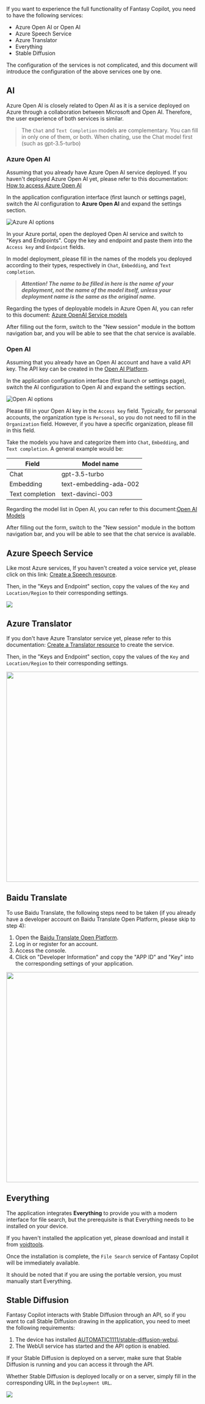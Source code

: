 If you want to experience the full functionality of Fantasy Copilot, you need to have the following services:

- Azure Open AI or Open AI
- Azure Speech Service
- Azure Translator
- Everything
- Stable Diffusion

The configuration of the services is not complicated, and this document will introduce the configuration of the above services one by one.

## AI

Azure Open AI is closely related to Open AI as it is a service deployed on Azure through a collaboration between Microsoft and Open AI. Therefore, the user experience of both services is similar.

> The `Chat` and `Text Completion` models are complementary. You can fill in only one of them, or both. When chating, use the Chat model first (such as gpt-3.5-turbo)

### Azure Open AI

Assuming that you already have Azure Open AI service deployed. If you haven't deployed Azure Open AI yet, please refer to this documentation: [How to access Azure Open AI](https://learn.microsoft.com/azure/cognitive-services/openai/overview#how-do-i-get-access-to-azure-openai)

In the application configuration interface (first launch or settings page), switch the AI configuration to **Azure Open AI** and expand the settings section.

![Azure AI options](./images/service_configuration_azure_ai.png)

In your Azure portal, open the deployed Open AI service and switch to "Keys and Endpoints". Copy the key and endpoint and paste them into the `Access key` and `Endpoint` fields.

In model deployment, please fill in the names of the models you deployed according to their types, respectively in `Chat`, `Embedding`, and `Text completion`.

> ***Attention! The name to be filled in here is the name of your deployment, not the name of the model itself, unless your deployment name is the same as the original name.***

Regarding the types of deployable models in Azure Open AI, you can refer to this document: [Azure OpenAI Service models](https://learn.microsoft.com/azure/cognitive-services/openai/concepts/models)

After filling out the form, switch to the "New session" module in the bottom navigation bar, and you will be able to see that the chat service is available.

### Open AI

Assuming that you already have an Open AI account and have a valid API key. The API key can be created in the [Open AI Platform](https://platform.openai.com/).

In the application configuration interface (first launch or settings page), switch the AI configuration to Open AI and expand the settings section.

![Open AI options](./images/service_configuration_open_ai.png)

Please fill in your Open AI key in the `Access key` field. Typically, for personal accounts, the organization type is `Personal`, so you do not need to fill in the `Organization` field. However, if you have a specific organization, please fill in this field.

Take the models you have and categorize them into `Chat`, `Embedding`, and `Text completion`. A general example would be:

|Field|Model name|
|-|-|
|Chat|gpt-3.5-turbo|
|Embedding|text-embedding-ada-002|
|Text completion|text-davinci-003|

Regarding the model list in Open AI, you can refer to this document:[Open AI Models](https://platform.openai.com/docs/models/overview)

After filling out the form, switch to the "New session" module in the bottom navigation bar, and you will be able to see that the chat service is available.

## Azure Speech Service

Like most Azure services, If you haven't created a voice service yet, please click on this link: [Create a Speech resource](https://portal.azure.com/#create/Microsoft.CognitiveServicesSpeechServices).

Then, in the "Keys and Endpoint" section, copy the values of the `Key` and `Location/Region` to their corresponding settings.

![](./images/service_configuration_speech.png)

## Azure Translator

If you don't have Azure Translator service yet, please refer to this documentation: [Create a Translator resource](https://learn.microsoft.com/en-us/azure/cognitive-services/Translator/create-translator-resource) to create the service.

Then, in the "Keys and Endpoint" section, copy the values of the `Key` and `Location/Region` to their corresponding settings.

<img src="./images/service_configuration_azure_translate.png" width="550px">

## Baidu Translate

To use Baidu Translate, the following steps need to be taken (if you already have a developer account on Baidu Translate Open Platform, please skip to step 4):

1. Open the [Baidu Translate Open Platform](http://api.fanyi.baidu.com/).
2. Log in or register for an account.
3. Access the console.
4. Click on "Developer Information" and copy the "APP ID" and "Key" into the corresponding settings of your application.

<img src="./images/service_configuration_baidu_translate.png" width="550px">

## Everything

The application integrates **Everything** to provide you with a modern interface for file search, but the prerequisite is that Everything needs to be installed on your device.

If you haven't installed the application yet, please download and install it from [voidtools](https://www.voidtools.com/).

Once the installation is complete, the `File Search` service of Fantasy Copilot will be immediately available.

It should be noted that if you are using the portable version, you must manually start Everything.

## Stable Diffusion

Fantasy Copilot interacts with Stable Diffusion through an API, so if you want to call Stable Diffusion drawing in the application, you need to meet the following requirements:

1. The device has installed [AUTOMATIC1111/stable-diffusion-webui](https://github.com/AUTOMATIC1111/stable-diffusion-webui).
2. The WebUI service has started and the API option is enabled.

If your Stable Diffusion is deployed on a server, make sure that Stable Diffusion is running and you can access it through the API.

Whether Stable Diffusion is deployed locally or on a server, simply fill in the corresponding URL in the `Deployment URL`.

![](./images/service_configuration_sd.png)